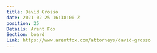 ```yaml
---
title: David Grosso
date: 2021-02-25 16:18:00 Z
position: 25
Details: Arent Fox
Section: board
Link: https://www.arentfox.com/attorneys/david-grosso
---
```


